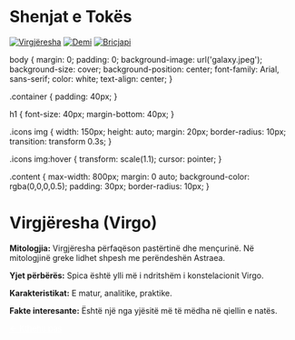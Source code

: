 <!DOCTYPE html>
<html lang="sq">
<head>
  <meta charset="UTF-8">
  <title>Shenjat e Tokës</title>
  <link rel="stylesheet" href="style.css">
</head>
<body>
  <div class="container">
    <h1>Shenjat e Tokës</h1>
    <div class="icons">
      <a href="virgo.html"><img src="virgo.jpeg" alt="Virgjëresha"></a>
      <a href="taurus.html"><img src="taurus.jpeg" alt="Demi"></a>
      <a href="capricorn.html"><img src="capricorn.jpeg" alt="Bricjapi"></a>
    </div>
  </div>
</body>
</html>

body {
  margin: 0;
  padding: 0;
  background-image: url('galaxy.jpeg');
  background-size: cover;
  background-position: center;
  font-family: Arial, sans-serif;
  color: white;
  text-align: center;
}

.container {
  padding: 40px;
}

h1 {
  font-size: 40px;
  margin-bottom: 40px;
}

.icons img {
  width: 150px;
  height: auto;
  margin: 20px;
  border-radius: 10px;
  transition: transform 0.3s;
}

.icons img:hover {
  transform: scale(1.1);
  cursor: pointer;
}

.content {
  max-width: 800px;
  margin: 0 auto;
  background-color: rgba(0,0,0,0.5);
  padding: 30px;
  border-radius: 10px;
}

<!DOCTYPE html>
<html lang="sq">
<head>
  <meta charset="UTF-8">
  <title>Virgjëresha</title>
  <link rel="stylesheet" href="style.css">
</head>
<body>
  <div class="container">
    <h1>Virgjëresha (Virgo)</h1>
    <div class="content">
      <p><strong>Mitologjia:</strong> Virgjëresha përfaqëson pastërtinë dhe mençurinë. Në mitologjinë greke lidhet shpesh me perëndeshën Astraea.</p>
      <p><strong>Yjet përbërës:</strong> Spica është ylli më i ndritshëm i konstelacionit Virgo.</p>
      <p><strong>Karakteristikat:</strong> E matur, analitike, praktike.</p>
      <p><strong>Fakte interesante:</strong> Është një nga yjësitë më të mëdha në qiellin e natës.</p>
      <a href="index.html" style="color:#fff;">&larr; Kthehu pas</a>
    </div>
  </div>
</body>
</html>
